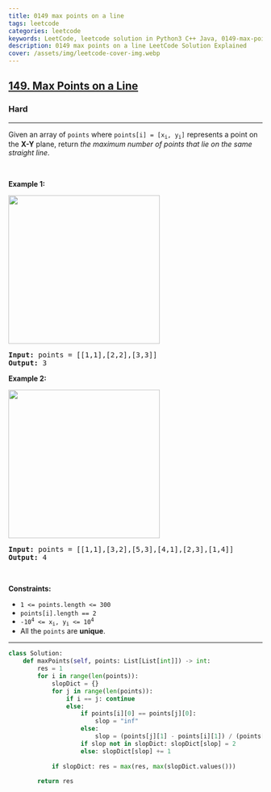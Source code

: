 ```yaml
---
title: 0149 max points on a line
tags: leetcode
categories: leetcode
keywords: LeetCode, leetcode solution in Python3 C++ Java, 0149-max-points-on-a-line solution
description: 0149 max points on a line LeetCode Solution Explained
cover: /assets/img/leetcode-cover-img.webp
---
```



<h2><a href="https://leetcode.com/problems/max-points-on-a-line/">149. Max Points on a Line</a></h2><h3>Hard</h3><hr><div><p>Given an array of <code>points</code> where <code>points[i] = [x<sub>i</sub>, y<sub>i</sub>]</code> represents a point on the <strong>X-Y</strong> plane, return <em>the maximum number of points that lie on the same straight line</em>.</p>

<p>&nbsp;</p>
<p><strong class="example">Example 1:</strong></p>
<img alt="" src="https://assets.leetcode.com/uploads/2021/02/25/plane1.jpg" style="width: 300px; height: 294px;">
<pre><strong>Input:</strong> points = [[1,1],[2,2],[3,3]]
<strong>Output:</strong> 3
</pre>

<p><strong class="example">Example 2:</strong></p>
<img alt="" src="https://assets.leetcode.com/uploads/2021/02/25/plane2.jpg" style="width: 300px; height: 294px;">
<pre><strong>Input:</strong> points = [[1,1],[3,2],[5,3],[4,1],[2,3],[1,4]]
<strong>Output:</strong> 4
</pre>

<p>&nbsp;</p>
<p><strong>Constraints:</strong></p>

<ul>
	<li><code>1 &lt;= points.length &lt;= 300</code></li>
	<li><code>points[i].length == 2</code></li>
	<li><code>-10<sup>4</sup> &lt;= x<sub>i</sub>, y<sub>i</sub> &lt;= 10<sup>4</sup></code></li>
	<li>All the <code>points</code> are <strong>unique</strong>.</li>
</ul>
</div>

---




```python
class Solution:
    def maxPoints(self, points: List[List[int]]) -> int:
        res = 1
        for i in range(len(points)):
            slopDict = {}
            for j in range(len(points)):
                if i == j: continue
                else:
                    if points[i][0] == points[j][0]:
                        slop = "inf"
                    else:
                        slop = (points[j][1] - points[i][1]) / (points[j][0] - points[i][0])
                    if slop not in slopDict: slopDict[slop] = 2
                    else: slopDict[slop] += 1
                        
            if slopDict: res = max(res, max(slopDict.values()))
        
        return res
```

